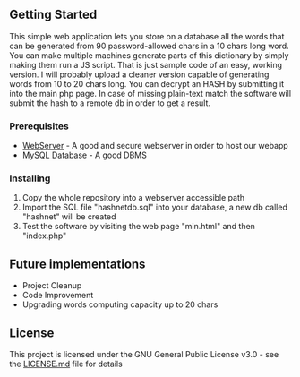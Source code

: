 
## Getting Started

This simple web application lets you store on a database all the words that can be generated from 90 password-allowed chars in a 10 chars long word. You can make multiple machines generate parts of this dictionary by simply making them run a JS script.
That is just sample code of an easy, working version.
I will probably upload a cleaner version capable of generating words from 10 to 20 chars long. 
You can decrypt an HASH by submitting it into the main php page. 
In case of missing plain-text match the software will submit the hash to a remote db in order to get a result.

### Prerequisites

* [WebServer](https://httpd.apache.org/) - A good and secure webserver in order to host our webapp
* [MySQL Database](https://www.mysql.com/it/) - A good DBMS

### Installing

1) Copy the whole repository into a webserver accessible path
2) Import the SQL file "hashnetdb.sql" into your database, a new db called "hashnet" will be created
3) Test the software by visiting the web page "min.html" and then "index.php"

## Future implementations

* Project Cleanup
* Code Improvement
* Upgrading words computing capacity up to 20 chars

## License

This project is licensed under the GNU General Public License v3.0 - see the [LICENSE.md](LICENSE.md) file for details

